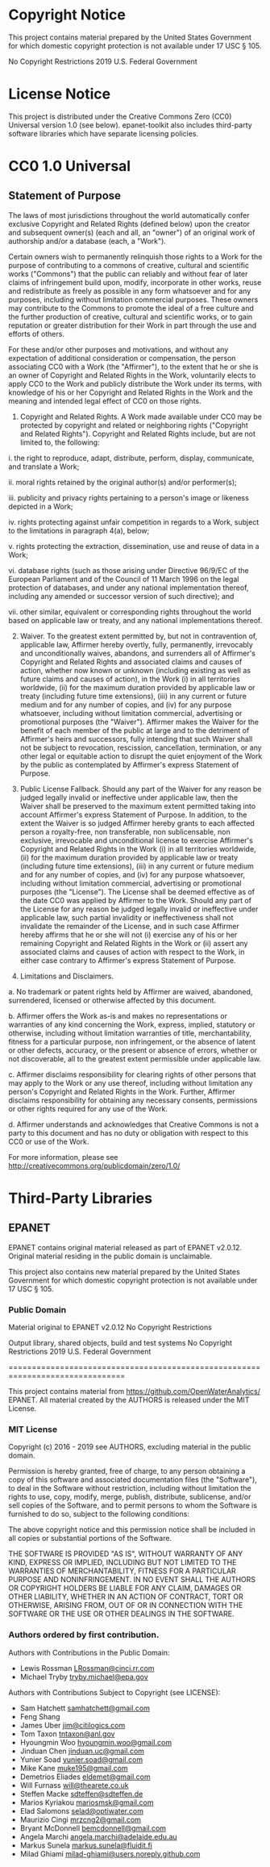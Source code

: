 
# Copyright Notice

This project contains material prepared by the United States Government for
which domestic copyright protection is not available under 17 USC § 105.


No Copyright Restrictions 2019 U.S. Federal Government


# License Notice

This project is distributed under the Creative Commons Zero (CC0) Universal
version 1.0 (see below). epanet-toolkit also includes third-party software
libraries which have separate licensing policies.



# CC0 1.0 Universal

## Statement of Purpose

The laws of most jurisdictions throughout the world automatically confer
exclusive Copyright and Related Rights (defined below) upon the creator and
subsequent owner(s) (each and all, an "owner") of an original work of
authorship and/or a database (each, a "Work").


Certain owners wish to permanently relinquish those rights to a Work for the
purpose of contributing to a commons of creative, cultural and scientific
works ("Commons") that the public can reliably and without fear of later
claims of infringement build upon, modify, incorporate in other works, reuse
and redistribute as freely as possible in any form whatsoever and for any
purposes, including without limitation commercial purposes. These owners may
contribute to the Commons to promote the ideal of a free culture and the
further production of creative, cultural and scientific works, or to gain
reputation or greater distribution for their Work in part through the use and
efforts of others.


For these and/or other purposes and motivations, and without any expectation
of additional consideration or compensation, the person associating CC0 with a
Work (the "Affirmer"), to the extent that he or she is an owner of Copyright
and Related Rights in the Work, voluntarily elects to apply CC0 to the Work
and publicly distribute the Work under its terms, with knowledge of his or her
Copyright and Related Rights in the Work and the meaning and intended legal
effect of CC0 on those rights.


1. Copyright and Related Rights. A Work made available under CC0 may be
protected by copyright and related or neighboring rights ("Copyright and
Related Rights"). Copyright and Related Rights include, but are not limited
to, the following:


  i. the right to reproduce, adapt, distribute, perform, display, communicate,
  and translate a Work;


  ii. moral rights retained by the original author(s) and/or performer(s);


  iii. publicity and privacy rights pertaining to a person's image or likeness
  depicted in a Work;


  iv. rights protecting against unfair competition in regards to a Work,
  subject to the limitations in paragraph 4(a), below;


  v. rights protecting the extraction, dissemination, use and reuse of data in
  a Work;


  vi. database rights (such as those arising under Directive 96/9/EC of the
  European Parliament and of the Council of 11 March 1996 on the legal
  protection of databases, and under any national implementation thereof,
  including any amended or successor version of such directive); and


  vii. other similar, equivalent or corresponding rights throughout the world
  based on applicable law or treaty, and any national implementations thereof.


2. Waiver. To the greatest extent permitted by, but not in contravention of,
applicable law, Affirmer hereby overtly, fully, permanently, irrevocably and
unconditionally waives, abandons, and surrenders all of Affirmer's Copyright
and Related Rights and associated claims and causes of action, whether now
known or unknown (including existing as well as future claims and causes of
action), in the Work (i) in all territories worldwide, (ii) for the maximum
duration provided by applicable law or treaty (including future time
extensions), (iii) in any current or future medium and for any number of
copies, and (iv) for any purpose whatsoever, including without limitation
commercial, advertising or promotional purposes (the "Waiver"). Affirmer makes
the Waiver for the benefit of each member of the public at large and to the
detriment of Affirmer's heirs and successors, fully intending that such Waiver
shall not be subject to revocation, rescission, cancellation, termination, or
any other legal or equitable action to disrupt the quiet enjoyment of the Work
by the public as contemplated by Affirmer's express Statement of Purpose.


3. Public License Fallback. Should any part of the Waiver for any reason be
judged legally invalid or ineffective under applicable law, then the Waiver
shall be preserved to the maximum extent permitted taking into account
Affirmer's express Statement of Purpose. In addition, to the extent the Waiver
is so judged Affirmer hereby grants to each affected person a royalty-free,
non transferable, non sublicensable, non exclusive, irrevocable and
unconditional license to exercise Affirmer's Copyright and Related Rights in
the Work (i) in all territories worldwide, (ii) for the maximum duration
provided by applicable law or treaty (including future time extensions), (iii)
in any current or future medium and for any number of copies, and (iv) for any
purpose whatsoever, including without limitation commercial, advertising or
promotional purposes (the "License"). The License shall be deemed effective as
of the date CC0 was applied by Affirmer to the Work. Should any part of the
License for any reason be judged legally invalid or ineffective under
applicable law, such partial invalidity or ineffectiveness shall not
invalidate the remainder of the License, and in such case Affirmer hereby
affirms that he or she will not (i) exercise any of his or her remaining
Copyright and Related Rights in the Work or (ii) assert any associated claims
and causes of action with respect to the Work, in either case contrary to
Affirmer's express Statement of Purpose.


4. Limitations and Disclaimers.


  a. No trademark or patent rights held by Affirmer are waived, abandoned,
  surrendered, licensed or otherwise affected by this document.


  b. Affirmer offers the Work as-is and makes no representations or warranties
  of any kind concerning the Work, express, implied, statutory or otherwise,
  including without limitation warranties of title, merchantability, fitness
  for a particular purpose, non infringement, or the absence of latent or
  other defects, accuracy, or the present or absence of errors, whether or not
  discoverable, all to the greatest extent permissible under applicable law.


  c. Affirmer disclaims responsibility for clearing rights of other persons
  that may apply to the Work or any use thereof, including without limitation
  any person's Copyright and Related Rights in the Work. Further, Affirmer
  disclaims responsibility for obtaining any necessary consents, permissions
  or other rights required for any use of the Work.


  d. Affirmer understands and acknowledges that Creative Commons is not a
  party to this document and has no duty or obligation with respect to this
  CC0 or use of the Work.


For more information, please see
    <http://creativecommons.org/publicdomain/zero/1.0/>



# Third-Party Libraries


## EPANET

EPANET contains original material released as part of EPANET v2.0.12.
Original material residing in the public domain is unclaimable.

This project also contains new material prepared by the United States
Government for which domestic copyright protection is not available under 17
USC § 105.


### Public Domain

Material original to EPANET v2.0.12 No Copyright Restrictions

Output library, shared objects, build and test systems No Copyright
Restrictions 2019 U.S. Federal Government

===============================================================================

This project contains material from https://github.com/OpenWaterAnalytics/
EPANET. All material created by the AUTHORS is released under the MIT License.


### MIT License

Copyright (c) 2016 - 2019 see AUTHORS, excluding material in the public
domain.

Permission is hereby granted, free of charge, to any person obtaining a copy of
this software and associated documentation files (the "Software"), to deal in
the Software without restriction, including without limitation the rights to
use, copy, modify, merge, publish, distribute, sublicense, and/or sell copies
of the Software, and to permit persons to whom the Software is furnished to do
so, subject to the following conditions:

The above copyright notice and this permission notice shall be included in all
copies or substantial portions of the Software.

THE SOFTWARE IS PROVIDED "AS IS", WITHOUT WARRANTY OF ANY KIND, EXPRESS OR
IMPLIED, INCLUDING BUT NOT LIMITED TO THE WARRANTIES OF MERCHANTABILITY,
FITNESS FOR A PARTICULAR PURPOSE AND NONINFRINGEMENT. IN NO EVENT SHALL THE
AUTHORS OR COPYRIGHT HOLDERS BE LIABLE FOR ANY CLAIM, DAMAGES OR OTHER
LIABILITY, WHETHER IN AN ACTION OF CONTRACT, TORT OR OTHERWISE, ARISING FROM,
OUT OF OR IN CONNECTION WITH THE SOFTWARE OR THE USE OR OTHER DEALINGS IN THE
SOFTWARE.


### Authors ordered by first contribution.

Authors with Contributions in the Public Domain:

- Lewis Rossman <LRossman@cinci.rr.com>
- Michael Tryby <tryby.michael@epa.gov>

Authors with Contributions Subject to Copyright (see LICENSE):

- Sam Hatchett <samhatchett@gmail.com>
- Feng Shang <fshang>
- James Uber <jim@citilogics.com>
- Tom Taxon <tntaxon@anl.gov>
- Hyoungmin Woo <hyoungmin.woo@gmail.com>
- Jinduan Chen <jinduan.uc@gmail.com>
- Yunier Soad <yunier.soad@gmail.com>
- Mike Kane <muke195@gmail.com>
- Demetrios Eliades <eldemet@gmail.com>
- Will Furnass <will@thearete.co.uk>
- Steffen Macke <sdteffen@sdteffen.de>
- Marios Kyriakou <mariosmsk@gmail.com>
- Elad Salomons <selad@optiwater.com>
- Maurizio Cingi <mrzcng2@gmail.com>
- Bryant McDonnell <bemcdonnell@gmail.com>
- Angela Marchi <angela.marchi@adelaide.edu.au>
- Markus Sunela <markus.sunela@fluidit.fi>
- Milad Ghiami <milad-ghiami@users.noreply.github.com>
